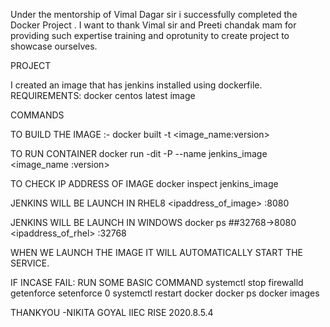 Under the mentorship of Vimal Dagar sir i successfully completed the Docker Project .
I want to thank Vimal sir and Preeti chandak mam for providing such expertise training and oprotunity to  create project to showcase ourselves.


PROJECT

I created an image that has jenkins installed using dockerfile.
REQUIREMENTS:
docker
centos latest image

COMMANDS

TO BUILD THE IMAGE :-
docker built -t <image_name:version>

TO RUN CONTAINER 
docker run -dit  -P  --name jenkins_image  <image_name :version>

TO CHECK IP ADDRESS OF IMAGE
docker inspect jenkins_image

JENKINS WILL BE LAUNCH IN RHEL8
<ipaddress_of_image> :8080


JENKINS WILL BE LAUNCH IN WINDOWS
docker ps
##32768->8080
<ipaddress_of_rhel> :32768

WHEN WE LAUNCH THE IMAGE IT WILL AUTOMATICALLY START THE SERVICE.

IF INCASE FAIL:
RUN SOME BASIC COMMAND
systemctl stop firewalld
getenforce
setenforce 0
systemctl restart docker
docker ps
docker images



THANKYOU
-NIKITA GOYAL
IIEC RISE 2020.8.5.4


